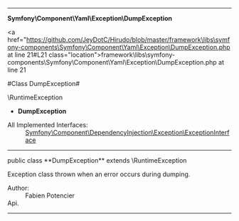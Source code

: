 
- - -

**Symfony\Component\Yaml\Exception\DumpException**


<a href="https://github.com/JeyDotC/Hirudo/blob/master/framework\libs\symfony-components\Symfony\Component\Yaml\Exception\DumpException.php at line 21#L21 class="location">framework\libs\symfony-components\Symfony\Component\Yaml\Exception\DumpException.php at line 21</a>

#Class DumpException#

\RuntimeException
* **DumpException**


<dl>
<dt>All Implemented Interfaces:</dt>
<dd><a href="https://github.com/JeyDotC/Hirudo-docs/blob/master/symfony/component/dependencyinjection/exception/exceptioninterface.html">Symfony\Component\DependencyInjection\Exception\ExceptionInterface</a> </dd>
</dl>



- - -

<p class="signature">public  class **DumpException**
extends \RuntimeException

</p>

<div class="comment" id="overview_description"><p>Exception class thrown when an error occurs during dumping.</p></div>

<dl>
<dt>Author:</dt>
<dd>Fabien Potencier <fabien@symfony.com></dd>
<dt>Api.</dt>
</dl>


- - -

